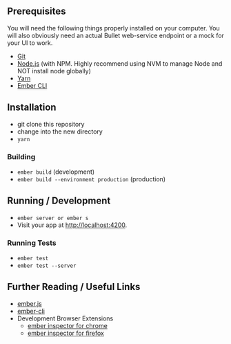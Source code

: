 ## Prerequisites

You will need the following things properly installed on your computer. You will also obviously need an actual Bullet web-service endpoint or a mock for your UI to work.

* [Git](http://git-scm.com/)
* [Node.js](http://nodejs.org/) (with NPM. Highly recommend using NVM to manage Node and NOT install node globally)
* [Yarn](https://yarnpkg.com)
* [Ember CLI](http://www.ember-cli.com/)

## Installation

* git clone this repository
* change into the new directory
* `yarn`

### Building

* `ember build` (development)
* `ember build --environment production` (production)

## Running / Development

* `ember server or ember s`
* Visit your app at [http://localhost:4200](http://localhost:4200).

### Running Tests

* `ember test`
* `ember test --server`


## Further Reading / Useful Links

* [ember.js](http://emberjs.com/)
* [ember-cli](http://www.ember-cli.com/)
* Development Browser Extensions
  * [ember inspector for chrome](https://chrome.google.com/webstore/detail/ember-inspector/bmdblncegkenkacieihfhpjfppoconhi)
  * [ember inspector for firefox](https://addons.mozilla.org/en-US/firefox/addon/ember-inspector/)
